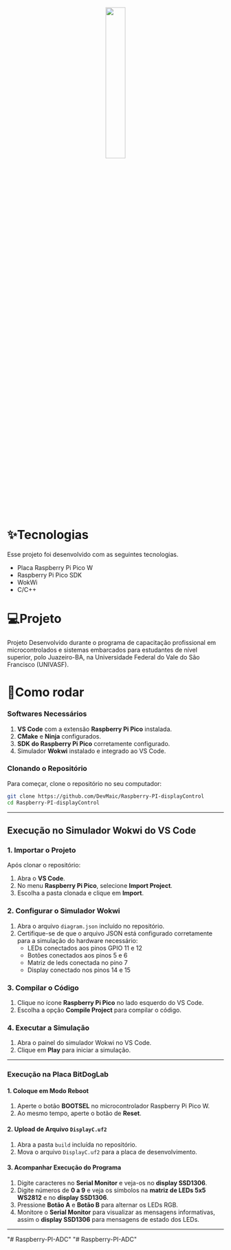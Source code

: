 <h1>
  <p align="center" width="100%">
    <img width="30%" src="https://softex.br/wp-content/uploads/2024/09/EmbarcaTech_logo_Azul-1030x428.png">
  </p>
</h1>

# ✨Tecnologias
Esse projeto foi desenvolvido com as seguintes tecnologias.
- Placa Raspberry Pi Pico W
- Raspberry Pi Pico SDK
- WokWi
- C/C++

# 💻Projeto
Projeto Desenvolvido durante o programa de capacitação profissional em microcontrolados e sistemas embarcados para estudantes de nível superior, polo Juazeiro-BA, na Universidade Federal do Vale do São Francisco (UNIVASF).

# 🚀Como rodar
### **Softwares Necessários**
1. **VS Code** com a extensão **Raspberry Pi Pico** instalada.
2. **CMake** e **Ninja** configurados.
3. **SDK do Raspberry Pi Pico** corretamente configurado.
4. Simulador **Wokwi** instalado e integrado ao VS Code.

### **Clonando o Repositório**
Para começar, clone o repositório no seu computador:
```bash
git clone https://github.com/DevMaic/Raspberry-PI-displayControl
cd Raspberry-PI-displayControl
```

---

## **Execução no Simulador Wokwi do VS Code**

### **1. Importar o Projeto**
Após clonar o repositório:
1. Abra o **VS Code**.
2. No menu **Raspberry Pi Pico**, selecione **Import Project**.
3. Escolha a pasta clonada e clique em **Import**.

### **2. Configurar o Simulador Wokwi**
1. Abra o arquivo `diagram.json` incluído no repositório.
2. Certifique-se de que o arquivo JSON está configurado corretamente para a simulação do hardware necessário:
   - LEDs conectados aos pinos GPIO 11 e 12
   - Botões conectados aos pinos 5 e 6
   - Matriz de leds conectada no pino 7
   - Display conectado nos pinos 14 e 15

### **3. Compilar o Código**
1. Clique no ícone **Raspberry Pi Pico** no lado esquerdo do VS Code.
2. Escolha a opção **Compile Project** para compilar o código.

### **4. Executar a Simulação**
1. Abra o painel do simulador Wokwi no VS Code.
2. Clique em **Play** para iniciar a simulação.

---


### **Execução na Placa BitDogLab**
#### **1. Coloque em Modo Reboot**
1. Aperte o botão **BOOTSEL** no microcontrolador Raspberry Pi Pico W.
2. Ao mesmo tempo, aperte o botão de **Reset**.
#### **2. Upload de Arquivo `DisplayC.uf2`**
1. Abra a pasta `build` incluída no repositório.
2. Mova o arquivo `DisplayC.uf2` para a placa de desenvolvimento.
#### **3. Acompanhar Execução do Programa**
1. Digite caracteres no **Serial Monitor** e veja-os no **display SSD1306**.
2. Digite números de **0 a 9** e veja os símbolos na **matriz de LEDs 5x5 WS2812** e no **display SSD1306**.
3. Pressione **Botão A** e **Botão B** para alternar os LEDs RGB.
4. Monitore o **Serial Monitor** para visualizar as mensagens informativas, assim o **display SSD1306** para mensagens de estado dos LEDs.
   
---
"# Raspberry-PI-ADC" 
"# Raspberry-PI-ADC" 
